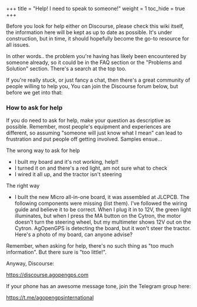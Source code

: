 +++
title = "Help! I need to speak to someone!"
weight = 1
toc_hide = true
+++

Before you look for help either on Discourse, please check this wiki itself, the
information here will be kept as up to date as possible. It's under
construction, but in time, it should hopefully become the go-to resource for all
issues.

In other words.. the problem you're having has likely been encountered by
someone already, so it could be in the FAQ section or the "Problems and
Solution" section. There's a search at the top too.

If you're really stuck, or just fancy a chat, then there's a great community of
people willing to help you, You can join the Discourse forum below, but before
we get into that:

### How to ask for help

If you do need to ask for help, make your question as descriptive as possible.
Remember, most people's equipment and experiences are different, so assuming
"someone will just know what I mean" can lead to frustration and put people off
getting involved. Samples ensue...

The wrong way to ask for help

- I built my board and it's not working, help!!
- I turned it on and there's a red light, am not sure what to check
- I wired it all up, and the tractor isn't steering

The right way

- I built the new Micro all-in-one board, it was assembled at JLCPCB. The
  following components were missing (list them). I've followed the wiring guide
  and believe it to be correct. When I plug it in to 12V, the green light
  illuminates, but when I press the MA button on the Cytron, the motor doesn't
  turn the steering wheel, but my multimeter shows 12V out on the Cytron.
  AgOpenGPS is detecting the board, but it won't steer the tractor. Here's a
  photo of my board, can anyone advise?

Remember, when asking for help, there's no such thing as "too much information".
But there sure is "too little!".

Anyway, Discourse:

https://discourse.agopengps.com

If your phone has an awesome message tone, join the Telegram group here:

https://t.me/agopengpsinternational
